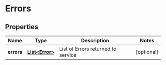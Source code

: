 

# Errors


## Properties

| Name | Type | Description | Notes |
|------------ | ------------- | ------------- | -------------|
|**errors** | [**List&lt;Error&gt;**](Error.md) | List of Errors returned to service |  [optional] |



